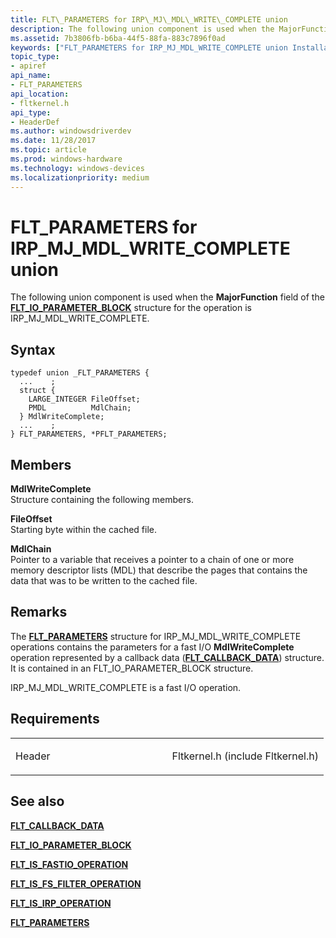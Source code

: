 ```yaml
---
title: FLT\_PARAMETERS for IRP\_MJ\_MDL\_WRITE\_COMPLETE union
description: The following union component is used when the MajorFunction field of the FLT\_IO\_PARAMETER\_BLOCK structure for the operation is IRP\_MJ\_MDL\_WRITE\_COMPLETE.
ms.assetid: 7b3806fb-b6ba-44f5-88fa-883c7896f0ad
keywords: ["FLT_PARAMETERS for IRP_MJ_MDL_WRITE_COMPLETE union Installable File System Drivers", "FLT_PARAMETERS union Installable File System Drivers", "PFLT_PARAMETERS union pointer Installable File System Drivers"]
topic_type:
- apiref
api_name:
- FLT_PARAMETERS
api_location:
- fltkernel.h
api_type:
- HeaderDef
ms.author: windowsdriverdev
ms.date: 11/28/2017
ms.topic: article
ms.prod: windows-hardware
ms.technology: windows-devices
ms.localizationpriority: medium
---
```


# FLT\_PARAMETERS for IRP\_MJ\_MDL\_WRITE\_COMPLETE union


The following union component is used when the **MajorFunction** field of the [**FLT\_IO\_PARAMETER\_BLOCK**](https://msdn.microsoft.com/library/windows/hardware/ff544638) structure for the operation is IRP\_MJ\_MDL\_WRITE\_COMPLETE.

Syntax
------

```ManagedCPlusPlus
typedef union _FLT_PARAMETERS {
  ...    ;
  struct {
    LARGE_INTEGER FileOffset;
    PMDL          MdlChain;
  } MdlWriteComplete;
  ...    ;
} FLT_PARAMETERS, *PFLT_PARAMETERS;
```

Members
-------

**MdlWriteComplete**  
Structure containing the following members.

**FileOffset**  
Starting byte within the cached file.

**MdlChain**  
Pointer to a variable that receives a pointer to a chain of one or more memory descriptor lists (MDL) that describe the pages that contains the data that was to be written to the cached file.

Remarks
-------

The [**FLT\_PARAMETERS**](https://msdn.microsoft.com/library/windows/hardware/ff544673) structure for IRP\_MJ\_MDL\_WRITE\_COMPLETE operations contains the parameters for a fast I/O **MdlWriteComplete** operation represented by a callback data ([**FLT\_CALLBACK\_DATA**](https://msdn.microsoft.com/library/windows/hardware/ff544620)) structure. It is contained in an FLT\_IO\_PARAMETER\_BLOCK structure.

IRP\_MJ\_MDL\_WRITE\_COMPLETE is a fast I/O operation.

Requirements
------------

<table>
<colgroup>
<col width="50%" />
<col width="50%" />
</colgroup>
<tbody>
<tr class="odd">
<td align="left"><p>Header</p></td>
<td align="left">Fltkernel.h (include Fltkernel.h)</td>
</tr>
</tbody>
</table>

## See also


[**FLT\_CALLBACK\_DATA**](https://msdn.microsoft.com/library/windows/hardware/ff544620)

[**FLT\_IO\_PARAMETER\_BLOCK**](https://msdn.microsoft.com/library/windows/hardware/ff544638)

[**FLT\_IS\_FASTIO\_OPERATION**](https://msdn.microsoft.com/library/windows/hardware/ff544645)

[**FLT\_IS\_FS\_FILTER\_OPERATION**](https://msdn.microsoft.com/library/windows/hardware/ff544648)

[**FLT\_IS\_IRP\_OPERATION**](https://msdn.microsoft.com/library/windows/hardware/ff544654)

[**FLT\_PARAMETERS**](https://msdn.microsoft.com/library/windows/hardware/ff544673)

 

 






